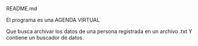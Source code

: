 README.md

El programa es una AGENDA VIRTUAL

Que busca archivar los datos de una persona registrada en un archivo .txt
Y contiene un buscador de datos.

